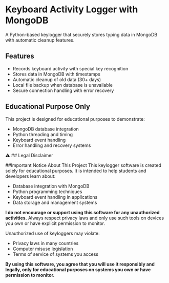 # Keyboard Activity Logger with MongoDB

A Python-based keylogger that securely stores typing data in MongoDB with automatic cleanup features.

## Features
- Records keyboard activity with special key recognition
- Stores data in MongoDB with timestamps
- Automatic cleanup of old data (30+ days)
- Local file backup when database is unavailable
- Secure connection handling with error recovery

## Educational Purpose Only
This project is designed for educational purposes to demonstrate:
- MongoDB database integration
- Python threading and timing
- Keyboard event handling
- Error handling and recovery systems

⚠️ ## Legal Disclaimer

##Important Notice About This Project
This keylogger software is created solely for educational purposes. It is intended to help students and developers learn about:
- Database integration with MongoDB
- Python programming techniques
- Keyboard event handling in applications
- Data storage and management systems

**I do not encourage or support using this software for any unauthorized activities.** Always respect privacy laws and only use such tools on devices you own or have explicit permission to monitor.

Unauthorized use of keyloggers may violate:
- Privacy laws in many countries
- Computer misuse legislation
- Terms of service of systems you access

**By using this software, you agree that you will use it responsibly and legally, only for educational purposes on systems you own or have permission to monitor.**

